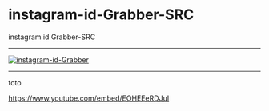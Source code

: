 # instagram-id-Grabber-SRC
instagram id Grabber-SRC

** **

<a href="https://ibb.co/Qcq3fbK"><img src="https://i.ibb.co/ZJwpVLM/instagram-id-Grabber.png" alt="instagram-id-Grabber" border="0"></a>

** **

toto

https://www.youtube.com/embed/EOHEEeRDJuI
